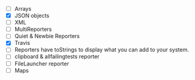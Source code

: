 - [ ] Arrays
- [X] JSON objects
- [ ] XML
- [ ] MultiReporters
- [ ] Quiet & Newbie Reporters
- [X] Travis
- [ ] Reporters have toStrings to display what you can add to your system.
- [ ] clipboard & allfailingtests reporter
- [ ] FileLauncher reporter
- [ ] Maps
